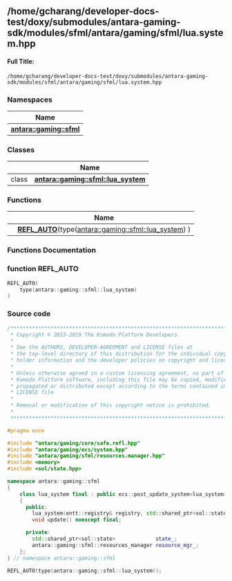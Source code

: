 

## /home/gcharang/developer-docs-test/doxy/submodules/antara-gaming-sdk/modules/sfml/antara/gaming/sfml/lua.system.hpp

#### Full Title:
```
/home/gcharang/developer-docs-test/doxy/submodules/antara-gaming-sdk/modules/sfml/antara/gaming/sfml/lua.system.hpp
```







### Namespaces

| Name           |
| -------------- |
| **[antara::gaming::sfml](Namespaces/namespaceantara_1_1gaming_1_1sfml.md)**  |

### Classes

|                | Name           |
| -------------- | -------------- |
| class | **[antara::gaming::sfml::lua_system](Classes/classantara_1_1gaming_1_1sfml_1_1lua__system.md)**  |


### Functions

|                | Name           |
| -------------- | -------------- |
|  | **[REFL_AUTO](Files/sfml_2antara_2gaming_2sfml_2lua_8system_8hpp.md#function-refl_auto)**(type([antara::gaming::sfml::lua_system](Classes/classantara_1_1gaming_1_1sfml_1_1lua__system.md)) )  |








### Functions Documentation

### function REFL_AUTO

```cpp
REFL_AUTO(
    type(antara::gaming::sfml::lua_system) 
)
```

































### Source code

```cpp
/******************************************************************************
 * Copyright © 2013-2019 The Komodo Platform Developers.                      *
 *                                                                            *
 * See the AUTHORS, DEVELOPER-AGREEMENT and LICENSE files at                  *
 * the top-level directory of this distribution for the individual copyright  *
 * holder information and the developer policies on copyright and licensing.  *
 *                                                                            *
 * Unless otherwise agreed in a custom licensing agreement, no part of the    *
 * Komodo Platform software, including this file may be copied, modified,     *
 * propagated or distributed except according to the terms contained in the   *
 * LICENSE file                                                               *
 *                                                                            *
 * Removal or modification of this copyright notice is prohibited.            *
 *                                                                            *
 ******************************************************************************/

#pragma once

#include "antara/gaming/core/safe.refl.hpp"
#include "antara/gaming/ecs/system.hpp"
#include "antara/gaming/sfml/resources.manager.hpp"
#include <memory>
#include <sol/state.hpp>

namespace antara::gaming::sfml
{
    class lua_system final : public ecs::post_update_system<lua_system>
    {
      public:
        lua_system(entt::registry& registry, std::shared_ptr<sol::state> state) noexcept;
        void update() noexcept final;

      private:
        std::shared_ptr<sol::state>             state_;
        antara::gaming::sfml::resources_manager resource_mgr_;
    };
} // namespace antara::gaming::sfml

REFL_AUTO(type(antara::gaming::sfml::lua_system));
```




